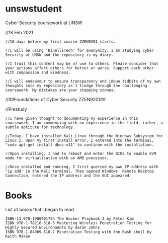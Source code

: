 # unswstudent
Cyber Security coursework at UNSW 

//18 Feb 2021
    
    //18 days before my first course ZZEN9201 starts.
    
    //I will be using 'DinelliTech' for anonymity. I am studying Cyber Security at UNSW and the repository is my diary.

    //I trust this content may be of use to others. Please consider that your actions affect others for better or worse. Support each other with compassion and kindness.
    
    //I will endeavour to ensure transparency and imbue tidbits of my own thoughts into my repository as I trudge through the challenging coursework. My mistakes are your stepping stones.

//##Foundations of Cyber Security	ZZEN9201##

//Prestudy
    
    //I have given thought to documenting my experience in this coursework. I am commencing with no experience in the field, rather, a subtle aptitute for technology.
    
    //Today, I have installed Kali Linux through the Windows Subsystem for Linux 2. Upon my first install error, I entered into the terminal, "sudo apt-get install dbus-x11" to continue with the installation.
    
    //Upon installing, I had to reboot and enter the BIOS to enable SVM mode for virtualisation with an AMD processor.
    
    //Once installed and running, I first queried my own IP address with "ip add' in the Kali terminal. Then opened Windows' Remote Desktop Connection, entered the IP address and the GUI appeared.

# Books
List of books that I began to read.

    ISBN-13:978-1980901754 The Hacker Playbook 3 by Peter Kim
    ISBN 978-1-78216-318-3 Mastering Wireless Penetration Testing for Highly Secured Environments by Aaron Johns
    ISBN 978-1-84969-510-7 Penetration Testing with the Bash shell by Keith Makan
